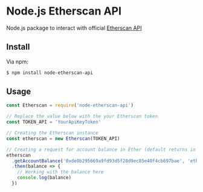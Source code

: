 # Node.js Etherscan API

Node.js package to interact with official [Etherscan API](https://etherscan.io/apis)

## Install

Via npm:

```bash
$ npm install node-etherscan-api
```

## Usage

```js
const Etherscan = require('node-etherscan-api')

// Replace the value below with the your Etherscan token
const TOKEN_API = 'YourApiKeyToken'

// Creating the Etherscan instance
const etherscan = new Etherscan(TOKEN_API)

// Creating a request for account balance in Ether (default returns in Wei)
etherscan
  .getAccountBalance('0xde0b295669a9fd93d5f28d9ec85e40f4cb697bae', 'eth')
  .then(balance => {
    // Working with the balance here
    console.log(balance)
  })
```
